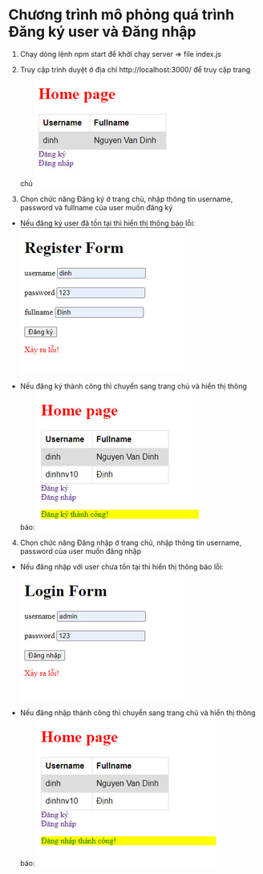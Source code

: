 # Chương trình mô phỏng quá trình Đăng ký user và Đăng nhập

1. Chạy dòng lệnh npm start để khởi chạy server => file index.js

2. Truy cập trình duyệt ở địa chỉ http://localhost:3000/ để truy cập trang chủ
![alt text](home.jpg)

3. Chọn chức năng Đăng ký ở trang chủ, nhập thông tin username, password và fullname của user muốn đăng ký

- Nếu đăng ký user đã tồn tại thì hiển thị thông báo lỗi:
![alt text](register_error.jpg)

- Nếu đăng ký thành công thì chuyển sang trang chủ và hiển thị thông báo:
![alt text](register_ok.jpg)

4. Chọn chức năng Đăng nhập ở trang chủ, nhập thông tin username, password của user muốn đăng nhập

- Nếu đăng nhập với user chưa tồn tại thì hiển thị thông báo lỗi:
![alt text](login_error.jpg)

- Nếu đăng nhập thành công thì chuyển sang trang chủ và hiển thị thông báo:
![alt text](login_ok.jpg)
